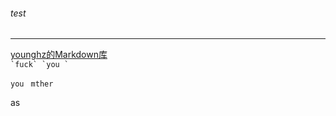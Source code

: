 ###### test   
---
[younghz的Markdown库](https:://github.com/younghz/Markdown "Markdown")    
``
`fuck` `you `
``

`you `  `mther`


as

